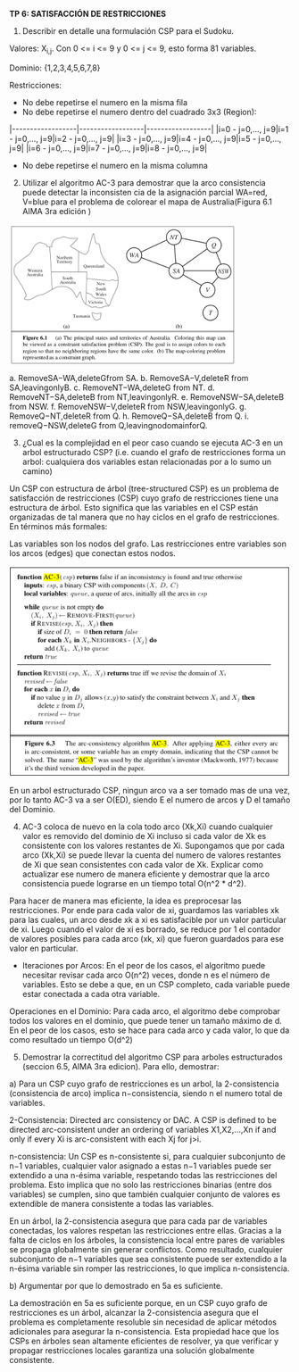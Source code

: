 **TP 6: SATISFACCIÓN DE RESTRICCIONES**

1. Describir en detalle una formulación CSP para el Sudoku.

Valores: X<sub>i,j</sub>. Con 0 <= i <= 9 y 0 <= j <= 9, esto forma 81 variables.

Dominio: {1,2,3,4,5,6,7,8}

Restricciones: 
- No debe repetirse el numero en la misma fila
- No debe repetirse el numero dentro del cuadrado 3x3 (Region):

|------------------|------------------|------------------|
|i=0 - j=0,..., j=9|i=1 - j=0,..., j=9|i=2 - j=0,..., j=9|
|i=3 - j=0,..., j=9|i=4 - j=0,..., j=9|i=5 - j=0,..., j=9|
|i=6 - j=0,..., j=9|i=7 - j=0,..., j=9|i=8 - j=0,..., j=9|

- No debe repetirse el numero en la misma columna

2.  Utilizar el algoritmo AC-3 para demostrar que la arco consistencia puede detectar la inconsisten
cia de la asignación parcial WA=red, V=blue para el problema de colorear el mapa de Australia(Figura 6.1 AIMA 3ra edición )

![Mapa](images/mapa1.png)

a. RemoveSA−WA,deleteGfrom SA.
b. RemoveSA−V,deleteR from SA,leavingonlyB.
c. RemoveNT−WA,deleteG from NT.
d. RemoveNT−SA,deleteB from NT,leavingonlyR.
e. RemoveNSW−SA,deleteB from NSW.
f. RemoveNSW−V,deleteR from NSW,leavingonlyG.
g. RemoveQ−NT,deleteR from Q.
h. RemoveQ−SA,deleteB from Q.
i. removeQ−NSW,deleteG from Q,leavingnodomainforQ.

3. ¿Cual es la complejidad en el peor caso cuando se ejecuta AC-3 en un arbol estructurado CSP?
(i.e. cuando el grafo de restricciones forma un arbol: cualquiera dos variables estan relacionadas
por a lo sumo un camino)

Un CSP con estructura de árbol (tree-structured CSP) es un problema de satisfacción de restricciones (CSP) cuyo grafo de restricciones tiene una estructura de árbol. Esto significa que las variables en el CSP están organizadas de tal manera que no hay ciclos en el grafo de restricciones. En términos más formales:

Las variables son los nodos del grafo.
Las restricciones entre variables son los arcos (edges) que conectan estos nodos.

![AC-3 Pseudo codigo](images/ac3.png)

En un arbol estructurado CSP, ningun arco va a ser tomado mas de una vez, por lo tanto AC-3 va a ser O(ED), siendo E el numero de arcos y D el tamaño del Dominio.

4. AC-3 coloca de nuevo en la cola todo arco (Xk,Xi) cuando cualquier valor es removido del
dominio de Xi incluso si cada valor de Xk es consistente con los valores restantes de Xi. Supongamos que por cada arco (Xk,Xi) se puede llevar la cuenta del numero de valores restantes de Xi que sean consistentes con cada valor de Xk. Explicar como actualizar ese numero de manera eficiente y demostrar que la arco consistencia puede lograrse en un tiempo total O(n^2 * d^2).

Para hacer de manera mas eficiente, la idea es preprocesar las restricciones. Por ende para cada valor de xi, guardamos las variables xk para las cuales, un arco desde xk a xi es satisfacible por un valor particular de xi.
Luego cuando el valor de xi es borrado, se reduce por 1 el contador de valores posibles para cada arco (xk, xi) que fueron guardados para ese valor en particular.

- Iteraciones por Arcos: En el peor de los casos, el algoritmo puede necesitar revisar cada arco 
O(n^2) veces, donde n es el número de variables. Esto se debe a que, en un CSP completo, cada variable puede estar conectada a cada otra variable.

Operaciones en el Dominio: Para cada arco, el algoritmo debe comprobar todos los valores en el dominio, que puede tener un tamaño máximo de d. En el peor de los casos, esto se hace para cada arco y cada valor, lo que da como resultado un tiempo O(d^2)

5. Demostrar la correctitud del algoritmo CSP para arboles estructurados (seccion 6.5, AIMA 3ra
edicion). Para ello, demostrar:

a) Para un CSP cuyo grafo de restricciones es un arbol, la 2-consistencia (consistencia de arco)
implica n−consistencia, siendo n el numero total de variables.

2-Consistencia: Directed arc consistency or DAC. A CSP is defined to be directed arc-consistent under an ordering of variables X1,X2,...,Xn if and only if every Xi is arc-consistent with each Xj for j>i.

n-consistencia: Un CSP es n-consistente si, para cualquier subconjunto de n−1 variables, cualquier valor asignado a estas n−1 variables puede ser extendido a una n-ésima variable, respetando todas las restricciones del problema. Esto implica que no solo las restricciones binarias (entre dos variables) se cumplen, sino que también cualquier conjunto de valores es extendible de manera consistente a todas las variables.

En un árbol, la 2-consistencia asegura que para cada par de variables conectadas, los valores respetan las restricciones entre ellas.
Gracias a la falta de ciclos en los árboles, la consistencia local entre pares de variables se propaga globalmente sin generar conflictos.
Como resultado, cualquier subconjunto de n−1 variables que sea consistente puede ser extendido a la n-ésima variable sin romper las restricciones, lo que implica n-consistencia.

b) Argumentar por que lo demostrado en 5a es suficiente.

La demostración en 5a es suficiente porque, en un CSP cuyo grafo de restricciones es un árbol, alcanzar la 2-consistencia asegura que el problema es completamente resoluble sin necesidad de aplicar métodos adicionales para asegurar la n-consistencia. Esta propiedad hace que los CSPs en árboles sean altamente eficientes de resolver, ya que verificar y propagar restricciones locales garantiza una solución globalmente consistente.